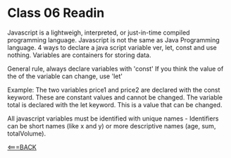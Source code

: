 # Class 06 Readin

Javascript is a lightweigh, interpreted, or just-in-time compiled programming language. Javascript is not the same as Java Programming language.
4 ways to declare a java script variable
ver, let, const and use nothing.
Variables are containers for storing data.

General rule, always declare variables with 'const' 
If you think the value of the of the variable can change, use 'let'

Example:
The two variables price1 and price2 are declared with the const keyword.
These are constant values and cannot be changed.
The variable total is declared with the let keyword.
This is a value that can be changed.

All javascript variables must be identified with unique names - Identifiers can be short names (like x and y) or more descriptive names (age, sum, totalVolume).


[<===BACK](README.md)